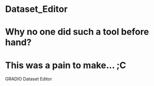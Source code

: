 # Dataset_Editor
# Why no one did such a tool before hand?
# This was a pain to make... ;C

GRADIO Dataset Editor
